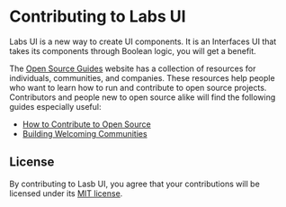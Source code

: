 # Contributing to Labs UI

Labs UI is a new way to create UI components. It is an Interfaces UI that takes its components through Boolean logic, you will get a benefit.

The [Open Source Guides](https://opensource.guide/) website has a collection of resources for individuals, communities, and companies. These resources help people who want to learn how to run and contribute to open source projects. Contributors and people new to open source alike will find the following guides especially useful:

- [How to Contribute to Open Source](https://opensource.guide/how-to-contribute/)
- [Building Welcoming Communities](https://opensource.guide/building-community/)

## License

By contributing to Lasb UI, you agree that your contributions will be licensed under its [MIT license](https://github.com/labs-company/labs/blob/master/LICENSE.md).